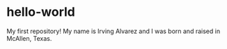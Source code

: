 # hello-world
My first repository!
My name is Irving Alvarez and I was born and raised in McAllen, Texas.
